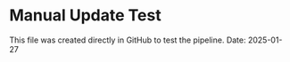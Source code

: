 # Manual Update Test
This file was created directly in GitHub to test the pipeline.
Date: 2025-01-27
